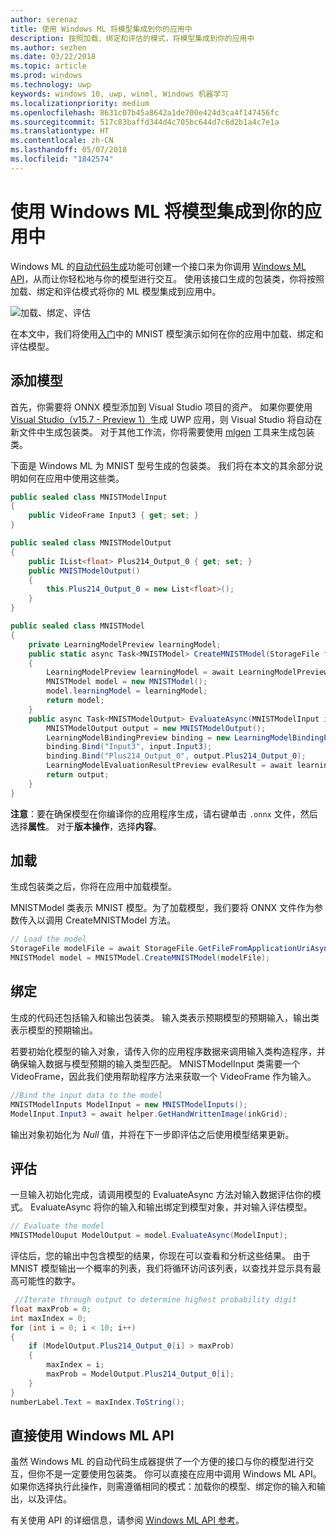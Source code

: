 ```yaml
---
author: serenaz
title: 使用 Windows ML 将模型集成到你的应用中
description: 按照加载、绑定和评估的模式，将模型集成到你的应用中
ms.author: sezhen
ms.date: 03/22/2018
ms.topic: article
ms.prod: windows
ms.technology: uwp
keywords: windows 10, uwp, winml, Windows 机器学习
ms.localizationpriority: medium
ms.openlocfilehash: 8631c07b45a8642a1de700e424d3ca4f147456fc
ms.sourcegitcommit: 517c83baffd344d4c705bc644d7c6d2b1a4c7e1a
ms.translationtype: HT
ms.contentlocale: zh-CN
ms.lasthandoff: 05/07/2018
ms.locfileid: "1842574"
---
```

# <a name="integrate-a-model-into-your-app-with-windows-ml"></a>使用 Windows ML 将模型集成到你的应用中

Windows ML 的[自动代码生成](overview.md#automatic-interface-code-generation)功能可创建一个接口来为你调用 [Windows ML API](/uwp/api/windows.ai.machinelearning.preview)，从而让你轻松地与你的模型进行交互。 使用该接口生成的包装类，你将按照加载、绑定和评估模式将你的 ML 模型集成到应用中。

![加载、绑定、评估](images/load-bind-evaluate.png)

在本文中，我们将使用[入门](get-started.md)中的 MNIST 模型演示如何在你的应用中加载、绑定和评估模型。

## <a name="add-the-model"></a>添加模型

首先，你需要将 ONNX 模型添加到 Visual Studio 项目的资产。 如果你要使用 [Visual Studio（v15.7 - Preview 1）](https://www.visualstudio.com/vs/preview/)生成 UWP 应用，则 Visual Studio 将自动在新文件中生成包装类。 对于其他工作流，你将需要使用 [mlgen](overview.md#automatic-interface-code-generation) 工具来生成包装类。

下面是 Windows ML 为 MNIST 型号生成的包装类。 我们将在本文的其余部分说明如何在应用中使用这些类。

```csharp
public sealed class MNISTModelInput
{
    public VideoFrame Input3 { get; set; }
}

public sealed class MNISTModelOutput
{
    public IList<float> Plus214_Output_0 { get; set; }
    public MNISTModelOutput()
    {
        this.Plus214_Output_0 = new List<float>();
    }
}

public sealed class MNISTModel
{
    private LearningModelPreview learningModel;
    public static async Task<MNISTModel> CreateMNISTModel(StorageFile file)
    {
        LearningModelPreview learningModel = await LearningModelPreview.LoadModelFromStorageFileAsync(file);
        MNISTModel model = new MNISTModel();
        model.learningModel = learningModel;
        return model;
    }
    public async Task<MNISTModelOutput> EvaluateAsync(MNISTModelInput input) {
        MNISTModelOutput output = new MNISTModelOutput();
        LearningModelBindingPreview binding = new LearningModelBindingPreview(learningModel);
        binding.Bind("Input3", input.Input3);
        binding.Bind("Plus214_Output_0", output.Plus214_Output_0);
        LearningModelEvaluationResultPreview evalResult = await learningModel.EvaluateAsync(binding, string.Empty);
        return output;
    }
}
```

**注意**：要在确保模型在你编译你的应用程序生成，请右键单击 `.onnx` 文件，然后选择**属性**。 对于**版本操作**，选择**内容**。

## <a name="load"></a>加载

生成包装类之后，你将在应用中加载模型。

MNISTModel 类表示 MNIST 模型。为了加载模型，我们要将 ONNX 文件作为参数传入以调用 CreateMNISTModel 方法。

```csharp
// Load the model
StorageFile modelFile = await StorageFile.GetFileFromApplicationUriAsync(new Uri($"ms-appx:///Assets/MNIST.onnx"));
MNISTModel model = MNISTModel.CreateMNISTModel(modelFile);
```

## <a name="bind"></a>绑定

生成的代码还包括输入和输出包装类。 输入类表示预期模型的预期输入，输出类表示模型的预期输出。

若要初始化模型的输入对象，请传入你的应用程序数据来调用输入类构造程序，并确保输入数据与模型预期的输入类型匹配。 MNISTModelInput 类需要一个 VideoFrame，因此我们使用帮助程序方法来获取一个 VideoFrame 作为输入。

```csharp
//Bind the input data to the model
MNISTModelInputs ModelInput = new MNISTModelInputs();
ModelInput.Input3 = await helper.GetHandWrittenImage(inkGrid);
```

输出对象初始化为 *Null* 值，并将在下一步即评估之后使用模型结果更新。

## <a name="evaluate"></a>评估

一旦输入初始化完成，请调用模型的 EvaluateAsync 方法对输入数据评估你的模式。 EvaluateAsync 将你的输入和输出绑定到模型对象，并对输入评估模型。

```csharp
// Evaluate the model
MNISTModelOuput ModelOutput = model.EvaluateAsync(ModelInput);
```

评估后，您的输出中包含模型的结果，你现在可以查看和分析这些结果。 由于 MNIST 模型输出一个概率的列表，我们将循环访问该列表，以查找并显示具有最高可能性的数字。

```csharp
 //Iterate through output to determine highest probability digit
float maxProb = 0;
int maxIndex = 0;
for (int i = 0; i < 10; i++)
{
    if (ModelOutput.Plus214_Output_0[i] > maxProb)
    {
        maxIndex = i;
        maxProb = ModelOutput.Plus214_Output_0[i];
    }
}
numberLabel.Text = maxIndex.ToString();
```

## <a name="using-the-windows-ml-apis-directly"></a>直接使用 Windows ML API

虽然 Windows ML 的自动代码生成器提供了一个方便的接口与你的模型进行交互，但你不是一定要使用包装类。 你可以直接在应用中调用 Windows ML API。
如果你选择执行此操作，则需遵循相同的模式：加载你的模型、绑定你的输入和输出，以及评估。

有关使用 API 的详细信息，请参阅 [Windows ML API 参考](/uwp/api/windows.ai.machinelearning.preview)。
